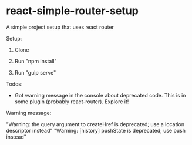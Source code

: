 # react-simple-router-setup
A simple project setup that uses react router

Setup:

1. Clone

2. Run "npm install"

3. Run "gulp serve"

Todos:

- Got warning message in the console about deprecated code. This is in some plugin (probably react-router). Explore it!

Warning message:

"Warning: the query argument to createHref is deprecated; use a location descriptor instead"
"Warning: [history] pushState is deprecated; use push instead"
